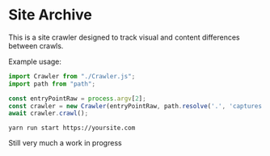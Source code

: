 # Site Archive
This is a site crawler designed to track visual and content differences between crawls.

Example usage:
```javascript
import Crawler from "./Crawler.js";
import path from "path";

const entryPointRaw = process.argv[2];
const crawler = new Crawler(entryPointRaw, path.resolve('.', 'captures'), 1, console.log);
await crawler.crawl();
```

``` shell
yarn run start https://yoursite.com
```

Still very much a work in progress
